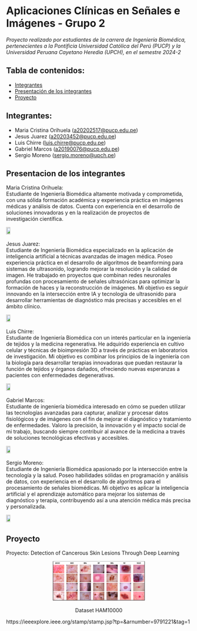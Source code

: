 # Aplicaciones Clínicas en Señales e Imágenes - Grupo 2
_Proyecto realizado por estudiantes de la carrera de Ingeniería Biomédica, pertenecientes a la Pontificia Universidad Católica del Perú (PUCP) y la Universidad Peruana Cayetano Heredia (UPCH), en el semestre 2024-2_

## Tabla de contenidos:
- [Integrantes](#Integrantes)
- [Presentación de los integrantes](#Presentacion-de-los-integrantes)
- [Proyecto](#Proyecto)

## Integrantes:
- Maria Cristina Orihuela (a20202517@pucp.edu.pe)
- Jesus Juarez (a20203452@pucp.edu.pe)
- Luis Chirre (luis.chirre@pucp.edu.pe)
- Gabriel Marcos (a20190076@pucp.edu.pe)
- Sergio Moreno (sergio.moreno@upch.pe)

## Presentacion de los integrantes
Maria Cristina Orihuela: <br />
Estudiante de Ingeniería Biomédica altamente motivada y comprometida, con una sólida formación académica y experiencia práctica en imágenes médicas y análisis de datos. Cuenta con experiencia en el desarrollo de soluciones innovadoras y en la realización de proyectos de investigación científica.</p>
<image src="https://github.com/SergioMoreno1060/Aplicaciones-Clinicas-en-Senales-e-Imagenes---Grupo-2/blob/main/Images/Nosotros/cris.png" width="15%" height="15%">

Jesus Juarez: <br />
Estudiante de Ingeniería Biomédica especializado en la aplicación de inteligencia artificial a técnicas avanzadas de imagen médica. Poseo experiencia práctica en el desarrollo de algoritmos de beamforming para sistemas de ultrasonido, logrando mejorar la resolución y la calidad de imagen. He trabajado en proyectos que combinan redes neuronales profundas con procesamiento de señales ultrasónicas para optimizar la formación de haces y la reconstrucción de imágenes. Mi objetivo es seguir innovando en la intersección entre IA y tecnología de ultrasonido para desarrollar herramientas de diagnóstico más precisas y accesibles en el ámbito clínico.</p>
<image src="https://github.com/SergioMoreno1060/Aplicaciones-Clinicas-en-Senales-e-Imagenes---Grupo-2/blob/main/Images/Nosotros/jesus.png" width="15%" height="15%">

Luis Chirre: <br />
Estudiante de Ingeniería Biomédica con un interés particular en la ingeniería de tejidos y la medicina regenerativa. He adquirido experiencia en cultivo celular y técnicas de bioimpresión 3D a través de prácticas en laboratorios de investigación. Mi objetivo es combinar los principios de la ingeniería con la biología para desarrollar terapias innovadoras que puedan restaurar la función de tejidos y órganos dañados, ofreciendo nuevas esperanzas a pacientes con enfermedades degenerativas. </p>
<image src="https://github.com/SergioMoreno1060/Aplicaciones-Clinicas-en-Senales-e-Imagenes---Grupo-2/blob/main/Images/Nosotros/chorri.jpg" width="15%" height="15%">

Gabriel Marcos: <br />
Estudiante de ingeniería biomédica interesado en cómo se pueden utilizar las tecnologías avanzadas para capturar, analizar y procesar datos fisiológicos y de imágenes con el fin de mejorar el diagnóstico y tratamiento de enfermedades. Valoro la precisión, la innovación y el impacto social de mi trabajo, buscando siempre contribuir al avance de la medicina a través de soluciones tecnológicas efectivas y accesibles.</p>
<image src="https://github.com/SergioMoreno1060/Aplicaciones-Clinicas-en-Senales-e-Imagenes---Grupo-2/blob/main/Images/Nosotros/gabriel.jpg" width="15%" height="15%">

Sergio Moreno: <br />
Estudiante de Ingeniería Biomédica apasionado por la intersección entre la tecnología y la salud. Poseo habilidades sólidas en programación y análisis de datos, con experiencia en el desarrollo de algoritmos para el procesamiento de señales biomédicas. Mi objetivo es aplicar la inteligencia artificial y el aprendizaje automático para mejorar los sistemas de diagnóstico y terapia, contribuyendo así a una atención médica más precisa y personalizada.</p>
<image src="https://github.com/SergioMoreno1060/Aplicaciones-Clinicas-en-Senales-e-Imagenes---Grupo-2/blob/main/Images/Nosotros/sergio.png" width="15%" height="15%">

## Proyecto
Proyecto: Detection of Cancerous Skin Lesions Through Deep Learning</p> 
<p align="center">
  <img src="https://github.com/SergioMoreno1060/Aplicaciones-Clinicas-en-Se-ales-e-Im-genes---Grupo-2/blob/main/Images/Samples-of-the-seven-types-of-diseases-included-in-the-HAM-10000-dataset.png" width="50%" height="50%">
</p>
<p align="center">
  Dataset HAM10000
</p> 
https://ieeexplore.ieee.org/stamp/stamp.jsp?tp=&arnumber=9791221&tag=1
